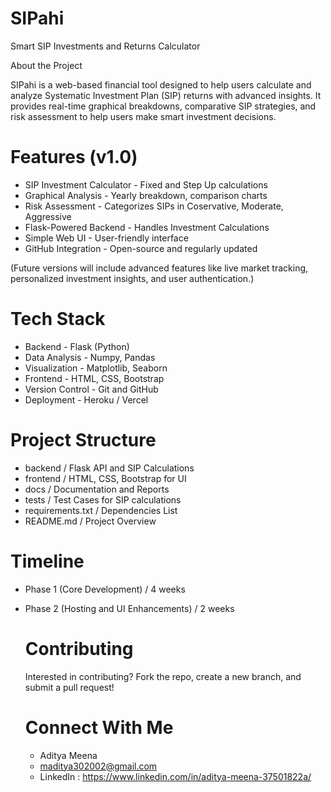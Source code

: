 # SIPahi
Smart SIP Investments and Returns Calculator

About the Project

SIPahi is a web-based financial tool designed to help users calculate and analyze Systematic Investment Plan (SIP) returns with advanced insights. It provides real-time graphical breakdowns, comparative SIP strategies, and risk assessment to help users make smart investment decisions. 

# Features (v1.0)

- SIP Investment Calculator - Fixed and Step Up calculations
- Graphical Analysis - Yearly breakdown, comparison charts
- Risk Assessment - Categorizes SIPs in Coservative, Moderate, Aggressive
- Flask-Powered Backend - Handles Investment Calculations
- Simple Web UI - User-friendly interface
- GitHub Integration - Open-source and regularly updated

(Future versions will include advanced features like live market tracking, personalized investment insights, and user authentication.)

# Tech Stack 

- Backend - Flask (Python)
- Data Analysis - Numpy, Pandas
- Visualization - Matplotlib, Seaborn
- Frontend - HTML, CSS, Bootstrap
- Version Control - Git and GitHub
- Deployment - Heroku / Vercel

# Project Structure

- backend / Flask API and SIP Calculations
- frontend / HTML, CSS, Bootstrap for UI
- docs / Documentation and Reports
- tests / Test Cases for SIP calculations
- requirements.txt / Dependencies List
- README.md / Project Overview

# Timeline 

- Phase 1 (Core Development) / 4 weeks
- Phase 2 (Hosting and UI Enhancements) / 2 weeks

  # Contributing

  Interested in contributing? Fork the repo, create a new branch, and submit a pull request!

  # Connect With Me

  - Aditya Meena
  - maditya302002@gmail.com
  - LinkedIn : https://www.linkedin.com/in/aditya-meena-37501822a/
  
